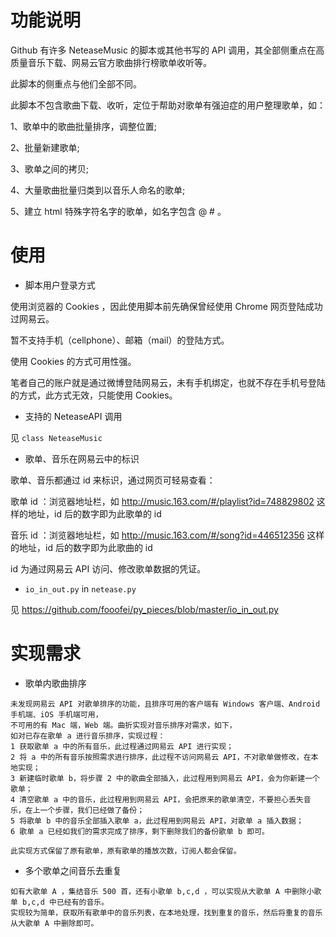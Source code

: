 ﻿
# 功能说明

Github 有许多 NeteaseMusic 的脚本或其他书写的 API 调用，其全部侧重点在高质量音乐下载、网易云官方歌曲排行榜歌单收听等。

此脚本的侧重点与他们全部不同。

此脚本不包含歌曲下载、收听，定位于帮助对歌单有强迫症的用户整理歌单，如：

1、歌单中的歌曲批量排序，调整位置;

2、批量新建歌单;

3、歌单之间的拷贝;

4、大量歌曲批量归类到以音乐人命名的歌单;

5、建立 html 特殊字符名字的歌单，如名字包含 @ # 。


# 使用

* 脚本用户登录方式

使用浏览器的 Cookies ，因此使用脚本前先确保曾经使用 Chrome 网页登陆成功过网易云。

暂不支持手机（cellphone）、邮箱（mail）的登陆方式。

使用 Cookies 的方式可用性强。

笔者自己的账户就是通过微博登陆网易云，未有手机绑定，也就不存在手机号登陆的方式，此方式无效，只能使用 Cookies。

* 支持的 NeteaseAPI 调用

见 `class NeteaseMusic`

* 歌单、音乐在网易云中的标识

歌单、音乐都通过 id 来标识，通过网页可轻易查看：

歌单 id ：浏览器地址栏，如 http://music.163.com/#/playlist?id=748829802 这样的地址，id 后的数字即为此歌单的 id

音乐 id ：浏览器地址栏，如 http://music.163.com/#/song?id=446512356 这样的地址，id 后的数字即为此歌曲的 id

id 为通过网易云 API 访问、修改歌单数据的凭证。

* `io_in_out.py` in `netease.py`

见 https://github.com/fooofei/py_pieces/blob/master/io_in_out.py

# 实现需求

* 歌单内歌曲排序
```
未发现网易云 API 对歌单排序的功能，且排序可用的客户端有 Windows 客户端、Android 手机端、iOS 手机端可用，
不可用的有 Mac 端，Web 端。曲折实现对音乐排序对需求，如下，
如对已存在歌单 a 进行音乐排序，实现过程：
1 获取歌单 a 中的所有音乐，此过程通过网易云 API 进行实现；
2 将 a 中的所有音乐按照需求进行排序，此过程不访问网易云 API，不对歌单做修改，在本地实现；
3 新建临时歌单 b，将步骤 2 中的歌曲全部插入，此过程用到网易云 API，会为你新建一个歌单；
4 清空歌单 a 中的音乐，此过程用到网易云 API，会把原来的歌单清空，不要担心丢失音乐，在上一个步骤，我们已经做了备份；
5 将歌单 b 中的音乐全部插入歌单 a，此过程用到网易云 API，对歌单 a 插入数据；
6 歌单 a 已经如我们的需求完成了排序，剩下删除我们的备份歌单 b 即可。

此实现方式保留了原有歌单，原有歌单的播放次数，订阅人都会保留。

```

* 多个歌单之间音乐去重复

```
如有大歌单 A ，集结音乐 500 首，还有小歌单 b,c,d ，可以实现从大歌单 A 中删除小歌单 b,c,d 中已经有的音乐。
实现较为简单，获取所有歌单中的音乐列表，在本地处理，找到重复的音乐，然后将重复的音乐从大歌单 A 中删除即可。
```